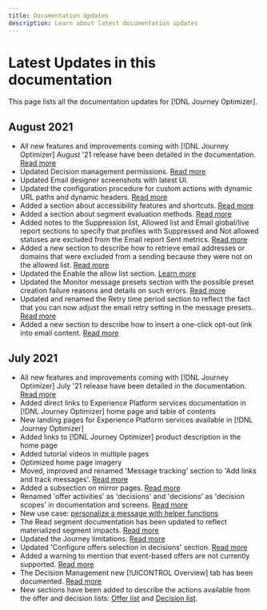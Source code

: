 ```yaml
---
title: Documentation Updates
description: Learn about latest documentation updates
---
```


# Latest Updates in this documentation

This page lists all the documentation updates for [!DNL Journey Optimizer].

## August 2021

* All new features and improvements coming with [!DNL Journey Optimizer] August '21 release have been detailed in the documentation. [Read more](release-notes.md)
* Updated Decision management permissions. [Read more](administration/ootb-product-profiles.md)
* Updated Email designer screenshots with latest UI.
* Updated the configuration procedure for custom actions with dynamic URL paths and dynamic headers. [Read more](action/about-custom-action-configuration.md#url-configuration)
* Added a section about accessibility features and shortcuts. [Read more](user-interface.md#accessibility)
* Added a section about segment evaluation methods. [Read more](segment/about-segments.md#evaluation-method-in-journey-optimizer)
* Added notes to the Suppression list, Allowed list and Email global/live report sections to specify that profiles with Suppressed and Not allowed statuses are excluded from the Email report Sent metrics. [Read more](reports/email-global-report.md)
* Added a new section to describe how to retrieve email addresses or domains that were excluded from a sending because they were not on the allowed list. [Read more](allow-list.md#reporting)
* Updated the Enable the allow list section. [Learn more](allow-list.md#enable-allow-list)
* Updated the Monitor message presets section with the possible preset creation failure reasons and details on such errors. [Read more](configuration/message-presets.md#monitor-message-presets)
* Updated and renamed the Retry time period section to reflect the fact that you can now adjust the email retry setting in the message presets. [Read more](configuration/retries.md#retry-duration)
* Added a new section to describe how to insert a one-click opt-out link into email content. [Read more](message-tracking.md#one-click-opt-out-link)
<!--* Added a section to describe how to manually add email addresses and domains to the suppression list. [Read more](configuration/manage-suppression-list.md#add-addresses-and-domains)-->


## July 2021

* All new features and improvements coming with [!DNL Journey Optimizer] July '21 release have been detailed in the documentation. [Read more](release-notes.md)
* Added direct links to Experience Platform services documentation in [!DNL Journey Optimizer] home page and table of contents
* New landing pages for Experience Platform services available in [!DNL Journey Optimizer] 
* Added links to [!DNL Journey Optimizer] product description in the home page
* Added tutorial videos in multiple pages
* Optimized home page imagery
* Moved, improved and renamed 'Message tracking' section to 'Add links and track messages'. [Read more](message-tracking.md)
* Added a subsection on mirror pages. [Read more](message-tracking.md#mirror-page)
* Renamed 'offer activities' as 'decisions' and 'decisions' as 'decision scopes' in documentation and screens. [Read more](offers/get-started/starting-offer-decisioning.md)
* New use case: [personalize a message with helper functions](personalization/personalization-use-case-helper-functions.md)
* The Read segment documentation has been updated to reflect materialized segment impacts. [Read more](building-journeys/read-segment.md)
* Updated the Journey limitations. [Read more](building-journeys/limitations.md)
* Updated 'Configure offers selection in decisions' section. [Read more](offers/offer-activities/configure-offer-selection.md)
* Added a warning to mention that event-based offers are not currently supported. [Read more](offers/offer-library/creating-personalized-offers.md#eligibility)
* The Decision Management new [!UICONTROL Overview] tab has been documented. [Read more](offers/get-started/user-interface.md#overview)
* New sections have been added to describe the actions available from the offer and decision lists: [Offer list](offers/offer-library/creating-personalized-offers.md#offer-list) and [Decision list](offers/offer-activities/create-offer-activities.md#decision-list).
